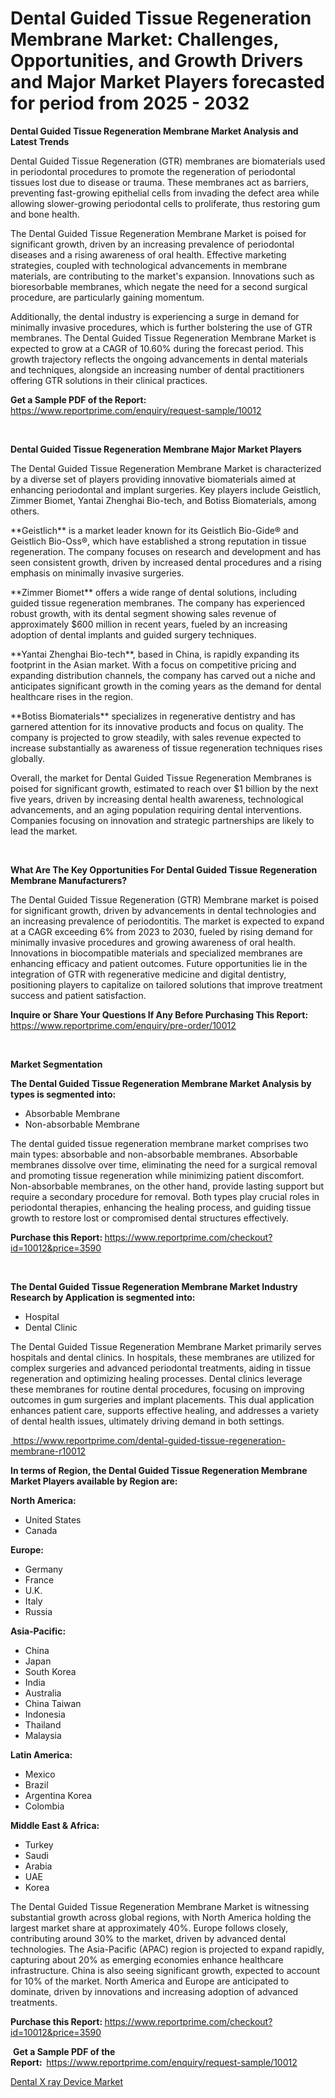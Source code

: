 <p><h1>Dental Guided Tissue Regeneration Membrane Market: Challenges, Opportunities, and Growth Drivers and Major Market Players forecasted for period from 2025 - 2032</h1></p><p><strong>Dental Guided Tissue Regeneration Membrane Market Analysis and Latest Trends</strong></p>
<p><p>Dental Guided Tissue Regeneration (GTR) membranes are biomaterials used in periodontal procedures to promote the regeneration of periodontal tissues lost due to disease or trauma. These membranes act as barriers, preventing fast-growing epithelial cells from invading the defect area while allowing slower-growing periodontal cells to proliferate, thus restoring gum and bone health.</p><p>The Dental Guided Tissue Regeneration Membrane Market is poised for significant growth, driven by an increasing prevalence of periodontal diseases and a rising awareness of oral health. Effective marketing strategies, coupled with technological advancements in membrane materials, are contributing to the market's expansion. Innovations such as bioresorbable membranes, which negate the need for a second surgical procedure, are particularly gaining momentum.</p><p>Additionally, the dental industry is experiencing a surge in demand for minimally invasive procedures, which is further bolstering the use of GTR membranes. The Dental Guided Tissue Regeneration Membrane Market is expected to grow at a CAGR of 10.60% during the forecast period. This growth trajectory reflects the ongoing advancements in dental materials and techniques, alongside an increasing number of dental practitioners offering GTR solutions in their clinical practices.</p></p>
<p><strong>Get a Sample PDF of the Report:&nbsp;</strong> <a href="https://www.reportprime.com/enquiry/request-sample/10012?utm_campaign=2235&utm_medium=2&utm_source=Github&utm_content=ia&utm_term=20032025&utm_id=dental-guided-tissue-regeneration-membrane">https://www.reportprime.com/enquiry/request-sample/10012</a></p>
<p>&nbsp;</p>
<p><strong>Dental Guided Tissue Regeneration Membrane Major Market Players</strong></p>
<p><p>The Dental Guided Tissue Regeneration Membrane Market is characterized by a diverse set of players providing innovative biomaterials aimed at enhancing periodontal and implant surgeries. Key players include Geistlich, Zimmer Biomet, Yantai Zhenghai Bio-tech, and Botiss Biomaterials, among others. </p><p>**Geistlich** is a market leader known for its Geistlich Bio-Gide® and Geistlich Bio-Oss®, which have established a strong reputation in tissue regeneration. The company focuses on research and development and has seen consistent growth, driven by increased dental procedures and a rising emphasis on minimally invasive surgeries.</p><p>**Zimmer Biomet** offers a wide range of dental solutions, including guided tissue regeneration membranes. The company has experienced robust growth, with its dental segment showing sales revenue of approximately $600 million in recent years, fueled by an increasing adoption of dental implants and guided surgery techniques.</p><p>**Yantai Zhenghai Bio-tech**, based in China, is rapidly expanding its footprint in the Asian market. With a focus on competitive pricing and expanding distribution channels, the company has carved out a niche and anticipates significant growth in the coming years as the demand for dental healthcare rises in the region.</p><p>**Botiss Biomaterials** specializes in regenerative dentistry and has garnered attention for its innovative products and focus on quality. The company is projected to grow steadily, with sales revenue expected to increase substantially as awareness of tissue regeneration techniques rises globally.</p><p>Overall, the market for Dental Guided Tissue Regeneration Membranes is poised for significant growth, estimated to reach over $1 billion by the next five years, driven by increasing dental health awareness, technological advancements, and an aging population requiring dental interventions. Companies focusing on innovation and strategic partnerships are likely to lead the market.</p></p>
<p>&nbsp;</p>
<p><strong>What Are The Key Opportunities For Dental Guided Tissue Regeneration Membrane Manufacturers?</strong></p>
<p><p>The Dental Guided Tissue Regeneration (GTR) Membrane market is poised for significant growth, driven by advancements in dental technologies and an increasing prevalence of periodontitis. The market is expected to expand at a CAGR exceeding 6% from 2023 to 2030, fueled by rising demand for minimally invasive procedures and growing awareness of oral health. Innovations in biocompatible materials and specialized membranes are enhancing efficacy and patient outcomes. Future opportunities lie in the integration of GTR with regenerative medicine and digital dentistry, positioning players to capitalize on tailored solutions that improve treatment success and patient satisfaction.</p></p>
<p><strong>Inquire or Share Your Questions If Any Before Purchasing This Report:</strong> <a href="https://www.reportprime.com/enquiry/pre-order/10012?utm_campaign=2235&utm_medium=2&utm_source=Github&utm_content=ia&utm_term=20032025&utm_id=dental-guided-tissue-regeneration-membrane">https://www.reportprime.com/enquiry/pre-order/10012</a></p>
<p>&nbsp;</p>
<p><strong>Market Segmentation</strong></p>
<p><strong>The Dental Guided Tissue Regeneration Membrane Market Analysis by types is segmented into:</strong></p>
<p><ul><li>Absorbable Membrane</li><li>Non-absorbable Membrane</li></ul></p>
<p><p>The dental guided tissue regeneration membrane market comprises two main types: absorbable and non-absorbable membranes. Absorbable membranes dissolve over time, eliminating the need for a surgical removal and promoting tissue regeneration while minimizing patient discomfort. Non-absorbable membranes, on the other hand, provide lasting support but require a secondary procedure for removal. Both types play crucial roles in periodontal therapies, enhancing the healing process, and guiding tissue growth to restore lost or compromised dental structures effectively.</p></p>
<p><strong>Purchase this Report:&nbsp;</strong><a href="https://www.reportprime.com/checkout?id=10012&price=3590&utm_campaign=2235&utm_medium=2&utm_source=Github&utm_content=ia&utm_term=20032025&utm_id=dental-guided-tissue-regeneration-membrane">https://www.reportprime.com/checkout?id=10012&price=3590</a></p>
<p>&nbsp;</p>
<p><strong>The Dental Guided Tissue Regeneration Membrane Market Industry Research by Application is segmented into:</strong></p>
<p><ul><li>Hospital</li><li>Dental Clinic</li></ul></p>
<p><p>The Dental Guided Tissue Regeneration Membrane Market primarily serves hospitals and dental clinics. In hospitals, these membranes are utilized for complex surgeries and advanced periodontal treatments, aiding in tissue regeneration and optimizing healing processes. Dental clinics leverage these membranes for routine dental procedures, focusing on improving outcomes in gum surgeries and implant placements. This dual application enhances patient care, supports effective healing, and addresses a variety of dental health issues, ultimately driving demand in both settings.</p></p>
<p><a href="https://www.reportprime.com/dental-guided-tissue-regeneration-membrane-r10012?utm_campaign=2235&utm_medium=2&utm_source=Github&utm_content=ia&utm_term=20032025&utm_id=dental-guided-tissue-regeneration-membrane">&nbsp;https://www.reportprime.com/dental-guided-tissue-regeneration-membrane-r10012</a></p>
<p><strong>In terms of Region, the Dental Guided Tissue Regeneration Membrane Market Players available by Region are:</strong></p>
<p>
    <p> <strong> North America: </strong>
        <ul>
            <li>United States</li>
            <li>Canada</li>
        </ul>
        </p> 
    <p> <strong> Europe: </strong>
        <ul>
            <li>Germany</li>
            <li>France</li>
            <li>U.K.</li>
            <li>Italy</li>
            <li>Russia</li>
        </ul>
        </p> 
    <p> <strong> Asia-Pacific: </strong>
        <ul>
            <li>China</li>
            <li>Japan</li>
            <li>South Korea</li>
            <li>India</li>
            <li>Australia</li>
            <li>China Taiwan</li>
            <li>Indonesia</li>
            <li>Thailand</li>
            <li>Malaysia</li>
        </ul>
        </p> 
    <p> <strong> Latin America: </strong>
        <ul>
            <li>Mexico</li>
            <li>Brazil</li>
            <li>Argentina Korea</li>
            <li>Colombia</li>
        </ul>
        </p> 
    <p> <strong> Middle East & Africa: </strong>
        <ul>
            <li>Turkey</li>
            <li>Saudi</li>
            <li>Arabia</li>
            <li>UAE</li>
            <li>Korea</li>
        </ul>
    </p>
    </p>
<p><p>The Dental Guided Tissue Regeneration Membrane Market is witnessing substantial growth across global regions, with North America holding the largest market share at approximately 40%. Europe follows closely, contributing around 30% to the market, driven by advanced dental technologies. The Asia-Pacific (APAC) region is projected to expand rapidly, capturing about 20% as emerging economies enhance healthcare infrastructure. China is also seeing significant growth, expected to account for 10% of the market. North America and Europe are anticipated to dominate, driven by innovations and increasing adoption of advanced treatments.</p></p>
<p><strong>Purchase this Report: </strong><a href="https://www.reportprime.com/checkout?id=10012&price=3590&utm_campaign=2235&utm_medium=2&utm_source=Github&utm_content=ia&utm_term=20032025&utm_id=dental-guided-tissue-regeneration-membrane">https://www.reportprime.com/checkout?id=10012&price=3590</a></p>
<p>&nbsp;<strong>Get a Sample PDF of the Report:&nbsp;&nbsp;</strong><a href="https://www.reportprime.com/enquiry/request-sample/10012?utm_campaign=2235&utm_medium=2&utm_source=Github&utm_content=ia&utm_term=20032025&utm_id=dental-guided-tissue-regeneration-membrane">https://www.reportprime.com/enquiry/request-sample/10012</a></p>
<p><strong></strong></p>
<p><p><a href="https://github.com/gullattedenna/Market-Research-Report-List-1/blob/main/dental-x-ray-device-market.md?utm_campaign=2235&utm_medium=2&utm_source=Github&utm_content=ia&utm_term=20032025&utm_id=dental-guided-tissue-regeneration-membrane">Dental X ray Device Market</a></p></p>